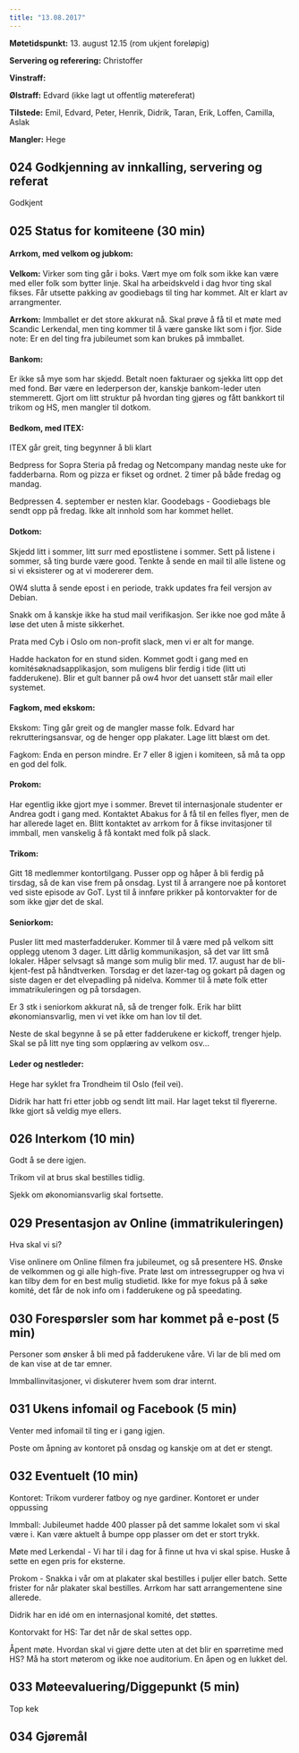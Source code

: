 ```yaml
---
title: "13.08.2017"
---
```


**Møtetidspunkt:** 13. august 12.15 (rom ukjent foreløpig)

**Servering og referering:** Christoffer

**Vinstraff:** 

**Ølstraff:** Edvard (ikke lagt ut offentlig møtereferat)

**Tilstede:**  Emil, Edvard, Peter, Henrik, Didrik, Taran, Erik, Loffen, Camilla, Aslak

**Mangler:** Hege

## 024 Godkjenning av innkalling, servering og referat 

Godkjent

## 025 Status for komiteene (30 min)

#### Arrkom, med velkom og jubkom:  

**Velkom:** Virker som ting går i boks. Vært mye om folk som ikke kan være med eller folk som bytter linje. Skal ha arbeidskveld i dag hvor ting skal fikses. Får utsette pakking av goodiebags til ting har kommet. Alt er klart av arrangmenter. 

**Arrkom:** Immballet er det store akkurat nå. Skal prøve å få til et møte med Scandic Lerkendal, men ting kommer til å være ganske likt som i fjor. Side note: Er en del ting fra jubileumet som kan brukes på immballet.

#### Bankom:  

Er ikke så mye som har skjedd. Betalt noen fakturaer og sjekka litt opp det med fond. Bør være en lederperson der, kanskje bankom-leder uten stemmerett. Gjort om litt struktur på hvordan ting gjøres og fått bankkort til trikom og HS, men mangler til dotkom.

#### Bedkom, med ITEX:  

ITEX går greit, ting begynner å bli klart

Bedpress for Sopra Steria på fredag og Netcompany mandag neste uke for fadderbarna. Rom og pizza er fikset og ordnet. 2 timer på både fredag og mandag.

Bedpressen 4. september er nesten klar. Goodebags - Goodiebags ble sendt opp på fredag. Ikke alt innhold som har kommet hellet.

#### Dotkom:

Skjedd litt i sommer, litt surr med epostlistene i sommer. Sett på listene i sommer, så ting burde være good. Tenkte å sende en mail til alle listene og si vi eksisterer og at vi modererer dem. 

OW4 slutta å sende epost i en periode, trakk updates fra feil versjon av Debian. 

Snakk om å kanskje ikke ha stud mail verifikasjon. Ser ikke noe god måte å løse det uten å miste sikkerhet.

Prata med Cyb i Oslo om non-profit slack, men vi er alt for mange. 

Hadde hackaton for en stund siden. Kommet godt i gang med en komitésøknadsapplikasjon, som muligens blir ferdig i tide (litt uti fadderukene). Blir et gult banner på ow4 hvor det uansett står mail eller systemet.

#### Fagkom, med ekskom:  

Ekskom: Ting går greit og de mangler masse folk. Edvard har rekrutteringsansvar, og de henger opp plakater. Lage litt blæst om det. 

Fagkom: Enda en person mindre. Er 7 eller 8 igjen i komiteen, så må ta opp en god del folk.

#### Prokom:  

Har egentlig ikke gjort mye i sommer. Brevet til internasjonale studenter er Andrea godt i gang med. Kontaktet Abakus for å få til en felles flyer, men de har allerede laget en. Blitt kontaktet av arrkom for å fikse invitasjoner til immball, men vanskelig å få kontakt med folk på slack. 

#### Trikom:  

Gitt 18 medlemmer kontortilgang. Pusser opp og håper å bli ferdig på tirsdag, så de kan vise frem på onsdag. Lyst til å arrangere noe på kontoret ved siste episode av GoT. Lyst til å innføre prikker på kontorvakter for de som ikke gjør det de skal.

#### Seniorkom: 

Pusler litt med masterfadderuker. Kommer til å være med på velkom sitt opplegg utenom 3 dager. Litt dårlig kommunikasjon, så det var litt små lokaler. Håper selvsagt så mange som mulig blir med. 17. august har de bli-kjent-fest på håndtverken. Torsdag er det lazer-tag og gokart på dagen og siste dagen er det elvepadling på nidelva. Kommer til å møte folk etter immatrikuleringen og på torsdagen. 

Er 3 stk i seniorkom akkurat nå, så de trenger folk. Erik har blitt økonomiansvarlig, men vi vet ikke om han lov til det. 

Neste de skal begynne å se på etter fadderukene er kickoff, trenger hjelp. Skal se på litt nye ting som opplæring av velkom osv... 

#### Leder og nestleder:

Hege har syklet fra Trondheim til Oslo (feil vei).

Didrik har hatt fri etter jobb og sendt litt mail. Har laget tekst til flyererne. Ikke gjort så veldig mye ellers. 

## 026 Interkom (10 min) 

Godt å se dere igjen.

Trikom vil at brus skal bestilles tidlig. 

Sjekk om økonomiansvarlig skal fortsette. 

## 029 Presentasjon av Online (immatrikuleringen)

Hva skal vi si? 

Vise onlinere om Online filmen fra jubileumet, og så presentere HS. Ønske de velkommen og gi alle high-five. Prate løst om intressegrupper og hva vi kan tilby dem for en best mulig studietid. Ikke for mye fokus på å søke komité, det får de nok info om i fadderukene og på speedating.

## 030 Forespørsler som har kommet på e-post (5 min) 

Personer som ønsker å bli med på fadderukene våre. Vi lar de bli med om de kan vise at de tar emner.

Immballinvitasjoner, vi diskuterer hvem som drar internt.

## 031 Ukens infomail og Facebook (5 min)  

Venter med infomail til ting er i gang igjen.

Poste om åpning av kontoret på onsdag og kanskje om at det er stengt.

## 032 Eventuelt (10 min)

Kontoret:
Trikom vurderer fatboy og nye gardiner. Kontoret er under oppussing 

Immball: Jubileumet hadde 400 plasser på det samme lokalet som vi skal være i. Kan være aktuelt å bumpe opp plasser om det er stort trykk. 

Møte med Lerkendal - Vi har til i dag for å finne ut hva vi skal spise. Huske å sette en egen pris for eksterne.

Prokom - Snakka i vår om at plakater skal bestilles i puljer eller batch. Sette frister for når plakater skal bestilles. Arrkom har satt arrangementene sine allerede. 

Didrik har en idé om en internasjonal komité, det støttes. 

Kontorvakt for HS: Tar det når de skal settes opp.

Åpent møte. Hvordan skal vi gjøre dette uten at det blir en spørretime med HS? Må ha stort møterom og ikke noe auditorium. En åpen og en lukket del. 


## 033 Møteevaluering/Diggepunkt (5 min)

Top kek

## 034 Gjøremål